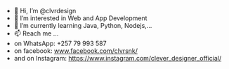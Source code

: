 - 👋 Hi, I’m @clvrdesign
- 👀 I’m interested in Web and App Development
- 🌱 I’m currently learning Java, Python, Nodejs,...
- 📫 Reach me ...
-    on WhatsApp: +257 79 993 587
-    on facebook: www.facebook.com/clvrsnk/
-    and on Instagram: https://www.instagram.com/clever_designer_official/

<!---
clvrdesign/clvrdesign is a ✨ special ✨ repository because its `README.md` (this file) appears on your GitHub profile.
You can click the Preview link to take a look at your changes.
--->
